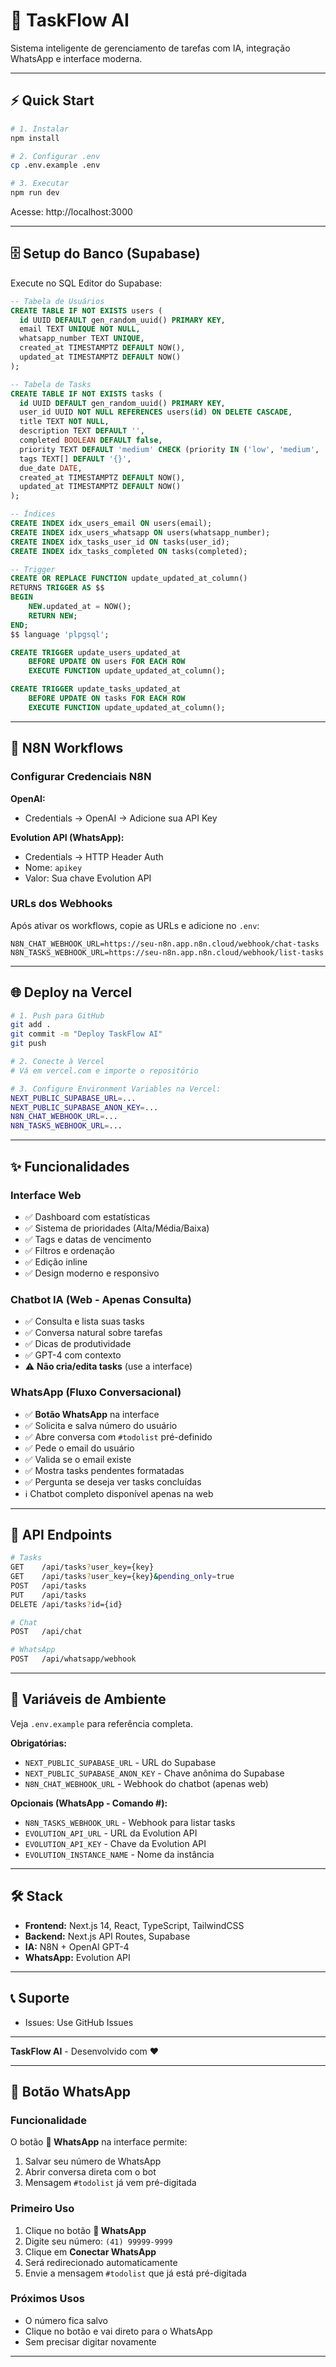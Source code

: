 # 🚀 TaskFlow AI

Sistema inteligente de gerenciamento de tarefas com IA, integração WhatsApp e interface moderna.

---

## ⚡ Quick Start

```bash
# 1. Instalar
npm install

# 2. Configurar .env
cp .env.example .env

# 3. Executar
npm run dev
```

Acesse: http://localhost:3000

---

## 🗄️ Setup do Banco (Supabase)

Execute no SQL Editor do Supabase:

```sql
-- Tabela de Usuários
CREATE TABLE IF NOT EXISTS users (
  id UUID DEFAULT gen_random_uuid() PRIMARY KEY,
  email TEXT UNIQUE NOT NULL,
  whatsapp_number TEXT UNIQUE,
  created_at TIMESTAMPTZ DEFAULT NOW(),
  updated_at TIMESTAMPTZ DEFAULT NOW()
);

-- Tabela de Tasks
CREATE TABLE IF NOT EXISTS tasks (
  id UUID DEFAULT gen_random_uuid() PRIMARY KEY,
  user_id UUID NOT NULL REFERENCES users(id) ON DELETE CASCADE,
  title TEXT NOT NULL,
  description TEXT DEFAULT '',
  completed BOOLEAN DEFAULT false,
  priority TEXT DEFAULT 'medium' CHECK (priority IN ('low', 'medium', 'high')),
  tags TEXT[] DEFAULT '{}',
  due_date DATE,
  created_at TIMESTAMPTZ DEFAULT NOW(),
  updated_at TIMESTAMPTZ DEFAULT NOW()
);

-- Índices
CREATE INDEX idx_users_email ON users(email);
CREATE INDEX idx_users_whatsapp ON users(whatsapp_number);
CREATE INDEX idx_tasks_user_id ON tasks(user_id);
CREATE INDEX idx_tasks_completed ON tasks(completed);

-- Trigger
CREATE OR REPLACE FUNCTION update_updated_at_column()
RETURNS TRIGGER AS $$
BEGIN
    NEW.updated_at = NOW();
    RETURN NEW;
END;
$$ language 'plpgsql';

CREATE TRIGGER update_users_updated_at 
    BEFORE UPDATE ON users FOR EACH ROW 
    EXECUTE FUNCTION update_updated_at_column();

CREATE TRIGGER update_tasks_updated_at 
    BEFORE UPDATE ON tasks FOR EACH ROW 
    EXECUTE FUNCTION update_updated_at_column();
```

---

## 🤖 N8N Workflows

### Configurar Credenciais N8N

**OpenAI:**
- Credentials → OpenAI → Adicione sua API Key

**Evolution API (WhatsApp):**
- Credentials → HTTP Header Auth
- Nome: `apikey`
- Valor: Sua chave Evolution API

### URLs dos Webhooks

Após ativar os workflows, copie as URLs e adicione no `.env`:

```env
N8N_CHAT_WEBHOOK_URL=https://seu-n8n.app.n8n.cloud/webhook/chat-tasks
N8N_TASKS_WEBHOOK_URL=https://seu-n8n.app.n8n.cloud/webhook/list-tasks
```

---

## 🌐 Deploy na Vercel

```bash
# 1. Push para GitHub
git add .
git commit -m "Deploy TaskFlow AI"
git push

# 2. Conecte à Vercel
# Vá em vercel.com e importe o repositório

# 3. Configure Environment Variables na Vercel:
NEXT_PUBLIC_SUPABASE_URL=...
NEXT_PUBLIC_SUPABASE_ANON_KEY=...
N8N_CHAT_WEBHOOK_URL=...
N8N_TASKS_WEBHOOK_URL=...
```

---

## ✨ Funcionalidades

### Interface Web
- ✅ Dashboard com estatísticas
- ✅ Sistema de prioridades (Alta/Média/Baixa)
- ✅ Tags e datas de vencimento
- ✅ Filtros e ordenação
- ✅ Edição inline
- ✅ Design moderno e responsivo

### Chatbot IA (Web - Apenas Consulta)
- ✅ Consulta e lista suas tasks
- ✅ Conversa natural sobre tarefas
- ✅ Dicas de produtividade
- ✅ GPT-4 com contexto
- ⚠️ **Não cria/edita tasks** (use a interface)

### WhatsApp (Fluxo Conversacional)
- ✅ **Botão WhatsApp** na interface
- ✅ Solicita e salva número do usuário
- ✅ Abre conversa com `#todolist` pré-definido
- ✅ Pede o email do usuário
- ✅ Valida se o email existe
- ✅ Mostra tasks pendentes formatadas
- ✅ Pergunta se deseja ver tasks concluídas
- ℹ️ Chatbot completo disponível apenas na web

---

## 📡 API Endpoints

```bash
# Tasks
GET    /api/tasks?user_key={key}
GET    /api/tasks?user_key={key}&pending_only=true
POST   /api/tasks
PUT    /api/tasks
DELETE /api/tasks?id={id}

# Chat
POST   /api/chat

# WhatsApp
POST   /api/whatsapp/webhook
```

---

## 🔐 Variáveis de Ambiente

Veja `.env.example` para referência completa.

**Obrigatórias:**
- `NEXT_PUBLIC_SUPABASE_URL` - URL do Supabase
- `NEXT_PUBLIC_SUPABASE_ANON_KEY` - Chave anônima do Supabase
- `N8N_CHAT_WEBHOOK_URL` - Webhook do chatbot (apenas web)

**Opcionais (WhatsApp - Comando #):**
- `N8N_TASKS_WEBHOOK_URL` - Webhook para listar tasks
- `EVOLUTION_API_URL` - URL da Evolution API
- `EVOLUTION_API_KEY` - Chave da Evolution API
- `EVOLUTION_INSTANCE_NAME` - Nome da instância

---

## 🛠️ Stack

- **Frontend:** Next.js 14, React, TypeScript, TailwindCSS
- **Backend:** Next.js API Routes, Supabase
- **IA:** N8N + OpenAI GPT-4
- **WhatsApp:** Evolution API

---

## 📞 Suporte

- Issues: Use GitHub Issues

---

**TaskFlow AI** - Desenvolvido com ❤️

---

## 💬 Botão WhatsApp

### Funcionalidade

O botão **💬 WhatsApp** na interface permite:
1. Salvar seu número de WhatsApp
2. Abrir conversa direta com o bot
3. Mensagem `#todolist` já vem pré-digitada

### Primeiro Uso

1. Clique no botão **💬 WhatsApp**
2. Digite seu número: `(41) 99999-9999`
3. Clique em **Conectar WhatsApp**
4. Será redirecionado automaticamente
5. Envie a mensagem `#todolist` que já está pré-digitada

### Próximos Usos

- O número fica salvo
- Clique no botão e vai direto para o WhatsApp
- Sem precisar digitar novamente

---
